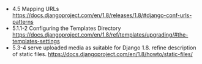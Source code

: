 * 4.5 Mapping URLs https://docs.djangoproject.com/en/1.8/releases/1.8/#django-conf-urls-patterns
* 5.1.1-2 Configuring the Templates Directory https://docs.djangoproject.com/en/1.8/ref/templates/upgrading/#the-templates-settings
* 5.3-4 serve uploaded media as suitable for Django 1.8. refine description of static files. https://docs.djangoproject.com/en/1.8/howto/static-files/
